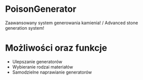 # PoisonGenerator
Zaawansowany system generowania kamienia! / Advanced stone generation system! 

# Możliwości oraz funkcje

- Ulepszanie generatorów
- Wybieranie rodzai materiałów
- Samodzielne naprawianie generatorów
